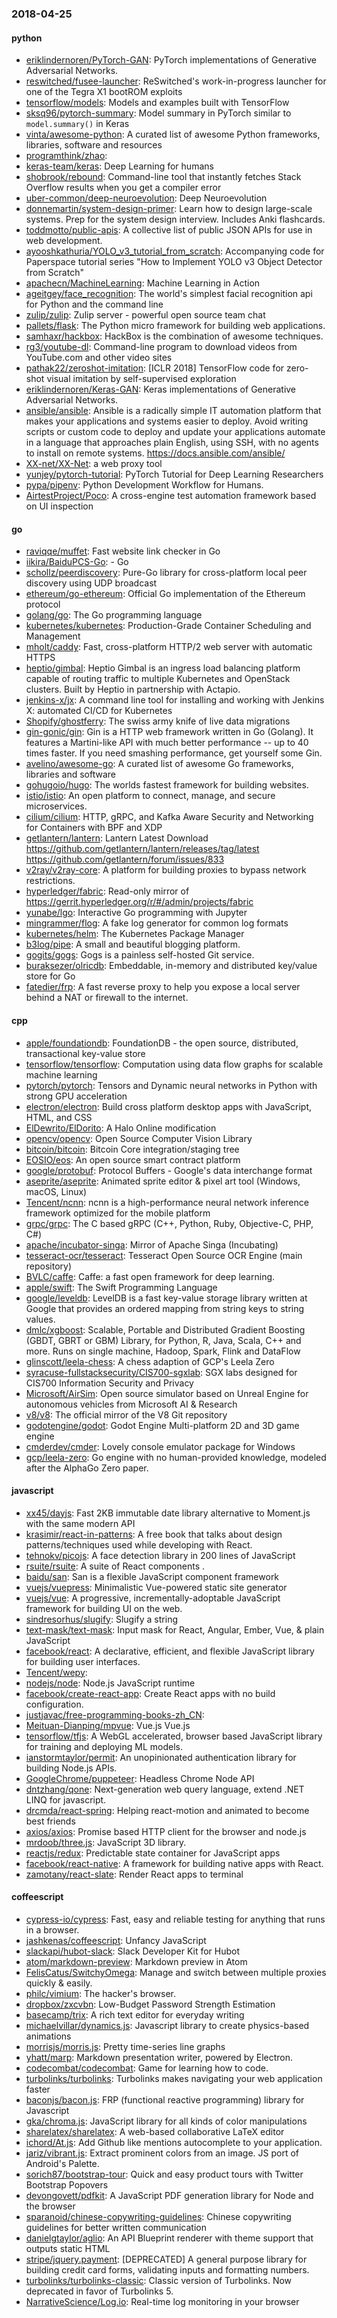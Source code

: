 ### 2018-04-25

#### python
* [eriklindernoren/PyTorch-GAN](https://github.com/eriklindernoren/PyTorch-GAN): PyTorch implementations of Generative Adversarial Networks.
* [reswitched/fusee-launcher](https://github.com/reswitched/fusee-launcher): ReSwitched's work-in-progress launcher for one of the Tegra X1 bootROM exploits
* [tensorflow/models](https://github.com/tensorflow/models): Models and examples built with TensorFlow
* [sksq96/pytorch-summary](https://github.com/sksq96/pytorch-summary): Model summary in PyTorch similar to `model.summary()` in Keras
* [vinta/awesome-python](https://github.com/vinta/awesome-python): A curated list of awesome Python frameworks, libraries, software and resources
* [programthink/zhao](https://github.com/programthink/zhao): 
* [keras-team/keras](https://github.com/keras-team/keras): Deep Learning for humans
* [shobrook/rebound](https://github.com/shobrook/rebound): Command-line tool that instantly fetches Stack Overflow results when you get a compiler error
* [uber-common/deep-neuroevolution](https://github.com/uber-common/deep-neuroevolution): Deep Neuroevolution
* [donnemartin/system-design-primer](https://github.com/donnemartin/system-design-primer): Learn how to design large-scale systems. Prep for the system design interview. Includes Anki flashcards.
* [toddmotto/public-apis](https://github.com/toddmotto/public-apis): A collective list of public JSON APIs for use in web development.
* [ayooshkathuria/YOLO_v3_tutorial_from_scratch](https://github.com/ayooshkathuria/YOLO_v3_tutorial_from_scratch): Accompanying code for Paperspace tutorial series "How to Implement YOLO v3 Object Detector from Scratch"
* [apachecn/MachineLearning](https://github.com/apachecn/MachineLearning): Machine Learning in Action
* [ageitgey/face_recognition](https://github.com/ageitgey/face_recognition): The world's simplest facial recognition api for Python and the command line
* [zulip/zulip](https://github.com/zulip/zulip): Zulip server - powerful open source team chat
* [pallets/flask](https://github.com/pallets/flask): The Python micro framework for building web applications.
* [samhaxr/hackbox](https://github.com/samhaxr/hackbox): HackBox is the combination of awesome techniques.
* [rg3/youtube-dl](https://github.com/rg3/youtube-dl): Command-line program to download videos from YouTube.com and other video sites
* [pathak22/zeroshot-imitation](https://github.com/pathak22/zeroshot-imitation): [ICLR 2018] TensorFlow code for zero-shot visual imitation by self-supervised exploration
* [eriklindernoren/Keras-GAN](https://github.com/eriklindernoren/Keras-GAN): Keras implementations of Generative Adversarial Networks.
* [ansible/ansible](https://github.com/ansible/ansible): Ansible is a radically simple IT automation platform that makes your applications and systems easier to deploy. Avoid writing scripts or custom code to deploy and update your applications  automate in a language that approaches plain English, using SSH, with no agents to install on remote systems. https://docs.ansible.com/ansible/
* [XX-net/XX-Net](https://github.com/XX-net/XX-Net): a web proxy tool
* [yunjey/pytorch-tutorial](https://github.com/yunjey/pytorch-tutorial): PyTorch Tutorial for Deep Learning Researchers
* [pypa/pipenv](https://github.com/pypa/pipenv): Python Development Workflow for Humans.
* [AirtestProject/Poco](https://github.com/AirtestProject/Poco): A cross-engine test automation framework based on UI inspection

#### go
* [raviqqe/muffet](https://github.com/raviqqe/muffet): Fast website link checker in Go
* [iikira/BaiduPCS-Go](https://github.com/iikira/BaiduPCS-Go):  - Go
* [schollz/peerdiscovery](https://github.com/schollz/peerdiscovery): Pure-Go library for cross-platform local peer discovery using UDP broadcast   
* [ethereum/go-ethereum](https://github.com/ethereum/go-ethereum): Official Go implementation of the Ethereum protocol
* [golang/go](https://github.com/golang/go): The Go programming language
* [kubernetes/kubernetes](https://github.com/kubernetes/kubernetes): Production-Grade Container Scheduling and Management
* [mholt/caddy](https://github.com/mholt/caddy): Fast, cross-platform HTTP/2 web server with automatic HTTPS
* [heptio/gimbal](https://github.com/heptio/gimbal): Heptio Gimbal is an ingress load balancing platform capable of routing traffic to multiple Kubernetes and OpenStack clusters. Built by Heptio in partnership with Actapio.
* [jenkins-x/jx](https://github.com/jenkins-x/jx): A command line tool for installing and working with Jenkins X: automated CI/CD for Kubernetes
* [Shopify/ghostferry](https://github.com/Shopify/ghostferry): The swiss army knife of live data migrations
* [gin-gonic/gin](https://github.com/gin-gonic/gin): Gin is a HTTP web framework written in Go (Golang). It features a Martini-like API with much better performance -- up to 40 times faster. If you need smashing performance, get yourself some Gin.
* [avelino/awesome-go](https://github.com/avelino/awesome-go): A curated list of awesome Go frameworks, libraries and software
* [gohugoio/hugo](https://github.com/gohugoio/hugo): The worlds fastest framework for building websites.
* [istio/istio](https://github.com/istio/istio): An open platform to connect, manage, and secure microservices.
* [cilium/cilium](https://github.com/cilium/cilium): HTTP, gRPC, and Kafka Aware Security and Networking for Containers with BPF and XDP
* [getlantern/lantern](https://github.com/getlantern/lantern): Lantern Latest Download https://github.com/getlantern/lantern/releases/tag/latest  https://github.com/getlantern/forum/issues/833 
* [v2ray/v2ray-core](https://github.com/v2ray/v2ray-core): A platform for building proxies to bypass network restrictions.
* [hyperledger/fabric](https://github.com/hyperledger/fabric): Read-only mirror of https://gerrit.hyperledger.org/r/#/admin/projects/fabric
* [yunabe/lgo](https://github.com/yunabe/lgo): Interactive Go programming with Jupyter
* [mingrammer/flog](https://github.com/mingrammer/flog):  A fake log generator for common log formats
* [kubernetes/helm](https://github.com/kubernetes/helm): The Kubernetes Package Manager
* [b3log/pipe](https://github.com/b3log/pipe):  A small and beautiful blogging platform. 
* [gogits/gogs](https://github.com/gogits/gogs): Gogs is a painless self-hosted Git service.
* [buraksezer/olricdb](https://github.com/buraksezer/olricdb): Embeddable, in-memory and distributed key/value store for Go
* [fatedier/frp](https://github.com/fatedier/frp): A fast reverse proxy to help you expose a local server behind a NAT or firewall to the internet.

#### cpp
* [apple/foundationdb](https://github.com/apple/foundationdb): FoundationDB - the open source, distributed, transactional key-value store
* [tensorflow/tensorflow](https://github.com/tensorflow/tensorflow): Computation using data flow graphs for scalable machine learning
* [pytorch/pytorch](https://github.com/pytorch/pytorch): Tensors and Dynamic neural networks in Python with strong GPU acceleration
* [electron/electron](https://github.com/electron/electron): Build cross platform desktop apps with JavaScript, HTML, and CSS
* [ElDewrito/ElDorito](https://github.com/ElDewrito/ElDorito): A Halo Online modification
* [opencv/opencv](https://github.com/opencv/opencv): Open Source Computer Vision Library
* [bitcoin/bitcoin](https://github.com/bitcoin/bitcoin): Bitcoin Core integration/staging tree
* [EOSIO/eos](https://github.com/EOSIO/eos): An open source smart contract platform
* [google/protobuf](https://github.com/google/protobuf): Protocol Buffers - Google's data interchange format
* [aseprite/aseprite](https://github.com/aseprite/aseprite): Animated sprite editor & pixel art tool (Windows, macOS, Linux)
* [Tencent/ncnn](https://github.com/Tencent/ncnn): ncnn is a high-performance neural network inference framework optimized for the mobile platform
* [grpc/grpc](https://github.com/grpc/grpc): The C based gRPC (C++, Python, Ruby, Objective-C, PHP, C#)
* [apache/incubator-singa](https://github.com/apache/incubator-singa): Mirror of Apache Singa (Incubating)
* [tesseract-ocr/tesseract](https://github.com/tesseract-ocr/tesseract): Tesseract Open Source OCR Engine (main repository)
* [BVLC/caffe](https://github.com/BVLC/caffe): Caffe: a fast open framework for deep learning.
* [apple/swift](https://github.com/apple/swift): The Swift Programming Language
* [google/leveldb](https://github.com/google/leveldb): LevelDB is a fast key-value storage library written at Google that provides an ordered mapping from string keys to string values.
* [dmlc/xgboost](https://github.com/dmlc/xgboost): Scalable, Portable and Distributed Gradient Boosting (GBDT, GBRT or GBM) Library, for Python, R, Java, Scala, C++ and more. Runs on single machine, Hadoop, Spark, Flink and DataFlow
* [glinscott/leela-chess](https://github.com/glinscott/leela-chess): A chess adaption of GCP's Leela Zero
* [syracuse-fullstacksecurity/CIS700-sgxlab](https://github.com/syracuse-fullstacksecurity/CIS700-sgxlab): SGX labs designed for CIS700 Information Security and Privacy
* [Microsoft/AirSim](https://github.com/Microsoft/AirSim): Open source simulator based on Unreal Engine for autonomous vehicles from Microsoft AI & Research
* [v8/v8](https://github.com/v8/v8): The official mirror of the V8 Git repository
* [godotengine/godot](https://github.com/godotengine/godot): Godot Engine  Multi-platform 2D and 3D game engine
* [cmderdev/cmder](https://github.com/cmderdev/cmder): Lovely console emulator package for Windows
* [gcp/leela-zero](https://github.com/gcp/leela-zero): Go engine with no human-provided knowledge, modeled after the AlphaGo Zero paper.

#### javascript
* [xx45/dayjs](https://github.com/xx45/dayjs): Fast 2KB immutable date library alternative to Moment.js with the same modern API
* [krasimir/react-in-patterns](https://github.com/krasimir/react-in-patterns): A free book that talks about design patterns/techniques used while developing with React.
* [tehnokv/picojs](https://github.com/tehnokv/picojs): A face detection library in 200 lines of JavaScript
* [rsuite/rsuite](https://github.com/rsuite/rsuite):  A suite of React components .
* [baidu/san](https://github.com/baidu/san): San is a flexible JavaScript component framework
* [vuejs/vuepress](https://github.com/vuejs/vuepress):  Minimalistic Vue-powered static site generator
* [vuejs/vue](https://github.com/vuejs/vue):  A progressive, incrementally-adoptable JavaScript framework for building UI on the web.
* [sindresorhus/slugify](https://github.com/sindresorhus/slugify): Slugify a string
* [text-mask/text-mask](https://github.com/text-mask/text-mask): Input mask for React, Angular, Ember, Vue, & plain JavaScript
* [facebook/react](https://github.com/facebook/react): A declarative, efficient, and flexible JavaScript library for building user interfaces.
* [Tencent/wepy](https://github.com/Tencent/wepy): 
* [nodejs/node](https://github.com/nodejs/node): Node.js JavaScript runtime 
* [facebook/create-react-app](https://github.com/facebook/create-react-app): Create React apps with no build configuration.
* [justjavac/free-programming-books-zh_CN](https://github.com/justjavac/free-programming-books-zh_CN):  
* [Meituan-Dianping/mpvue](https://github.com/Meituan-Dianping/mpvue):  Vue.js  Vue.js 
* [tensorflow/tfjs](https://github.com/tensorflow/tfjs): A WebGL accelerated, browser based JavaScript library for training and deploying ML models.
* [ianstormtaylor/permit](https://github.com/ianstormtaylor/permit): An unopinionated authentication library for building Node.js APIs.
* [GoogleChrome/puppeteer](https://github.com/GoogleChrome/puppeteer): Headless Chrome Node API
* [dntzhang/qone](https://github.com/dntzhang/qone): Next-generation web query language, extend .NET LINQ for javascript.
* [drcmda/react-spring](https://github.com/drcmda/react-spring):  Helping react-motion and animated to become best friends
* [axios/axios](https://github.com/axios/axios): Promise based HTTP client for the browser and node.js
* [mrdoob/three.js](https://github.com/mrdoob/three.js): JavaScript 3D library.
* [reactjs/redux](https://github.com/reactjs/redux): Predictable state container for JavaScript apps
* [facebook/react-native](https://github.com/facebook/react-native): A framework for building native apps with React.
* [zamotany/react-slate](https://github.com/zamotany/react-slate): Render React apps to terminal

#### coffeescript
* [cypress-io/cypress](https://github.com/cypress-io/cypress): Fast, easy and reliable testing for anything that runs in a browser.
* [jashkenas/coffeescript](https://github.com/jashkenas/coffeescript): Unfancy JavaScript
* [slackapi/hubot-slack](https://github.com/slackapi/hubot-slack): Slack Developer Kit for Hubot
* [atom/markdown-preview](https://github.com/atom/markdown-preview):  Markdown preview in Atom
* [FelisCatus/SwitchyOmega](https://github.com/FelisCatus/SwitchyOmega): Manage and switch between multiple proxies quickly & easily.
* [philc/vimium](https://github.com/philc/vimium): The hacker's browser.
* [dropbox/zxcvbn](https://github.com/dropbox/zxcvbn): Low-Budget Password Strength Estimation
* [basecamp/trix](https://github.com/basecamp/trix): A rich text editor for everyday writing
* [michaelvillar/dynamics.js](https://github.com/michaelvillar/dynamics.js): Javascript library to create physics-based animations
* [morrisjs/morris.js](https://github.com/morrisjs/morris.js): Pretty time-series line graphs
* [yhatt/marp](https://github.com/yhatt/marp): Markdown presentation writer, powered by Electron.
* [codecombat/codecombat](https://github.com/codecombat/codecombat): Game for learning how to code.
* [turbolinks/turbolinks](https://github.com/turbolinks/turbolinks): Turbolinks makes navigating your web application faster
* [baconjs/bacon.js](https://github.com/baconjs/bacon.js): FRP (functional reactive programming) library for Javascript
* [gka/chroma.js](https://github.com/gka/chroma.js): JavaScript library for all kinds of color manipulations
* [sharelatex/sharelatex](https://github.com/sharelatex/sharelatex): A web-based collaborative LaTeX editor
* [ichord/At.js](https://github.com/ichord/At.js): Add Github like mentions autocomplete to your application.
* [jariz/vibrant.js](https://github.com/jariz/vibrant.js): Extract prominent colors from an image. JS port of Android's Palette.
* [sorich87/bootstrap-tour](https://github.com/sorich87/bootstrap-tour): Quick and easy product tours with Twitter Bootstrap Popovers
* [devongovett/pdfkit](https://github.com/devongovett/pdfkit): A JavaScript PDF generation library for Node and the browser
* [sparanoid/chinese-copywriting-guidelines](https://github.com/sparanoid/chinese-copywriting-guidelines): Chinese copywriting guidelines for better written communication
* [danielgtaylor/aglio](https://github.com/danielgtaylor/aglio): An API Blueprint renderer with theme support that outputs static HTML
* [stripe/jquery.payment](https://github.com/stripe/jquery.payment): [DEPRECATED] A general purpose library for building credit card forms, validating inputs and formatting numbers.
* [turbolinks/turbolinks-classic](https://github.com/turbolinks/turbolinks-classic): Classic version of Turbolinks. Now deprecated in favor of Turbolinks 5.
* [NarrativeScience/Log.io](https://github.com/NarrativeScience/Log.io): Real-time log monitoring in your browser
